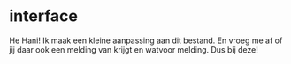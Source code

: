 # interface
He Hani! Ik maak een kleine aanpassing aan dit bestand. En vroeg me af of jij daar ook een melding van krijgt en watvoor melding. Dus bij deze!
